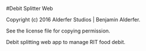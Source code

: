 #Debit Splitter Web

Copyright (c) 2016 Alderfer Studios | Benjamin Alderfer.

See the license file for copying permission.

Debit splitting web app to manage RIT food debit.
